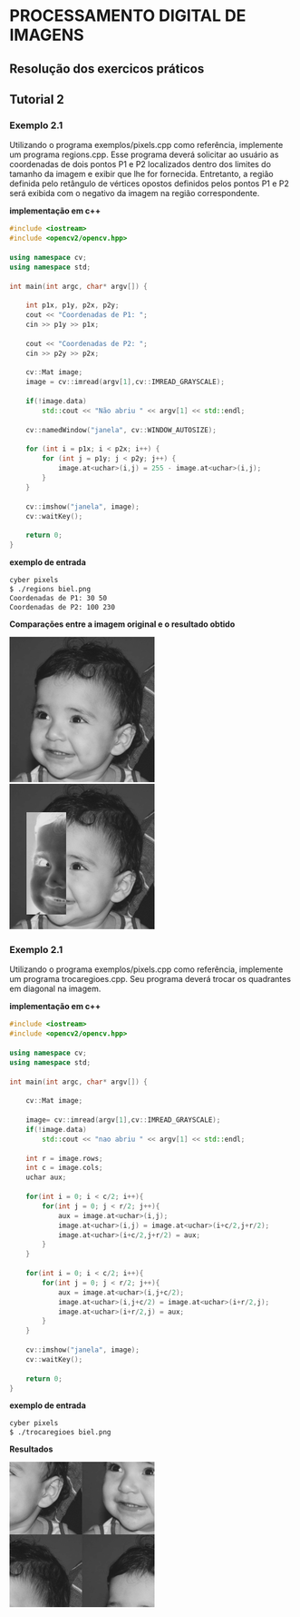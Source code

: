 # PROCESSAMENTO DIGITAL DE IMAGENS
## Resolução dos exercicos práticos

## Tutorial 2
### Exemplo 2.1
Utilizando o programa exemplos/pixels.cpp como referência, implemente um programa regions.cpp. Esse programa deverá solicitar ao usuário as coordenadas de dois pontos P1 e P2 localizados dentro dos limites do tamanho da imagem e exibir que lhe for fornecida. Entretanto, a região definida pelo retângulo de vértices opostos definidos pelos pontos P1 e P2 será exibida com o negativo da imagem na região correspondente.

**implementação em c++**
~~~c++
#include <iostream>
#include <opencv2/opencv.hpp>

using namespace cv;
using namespace std;

int main(int argc, char* argv[]) {
    
    int p1x, p1y, p2x, p2y;
    cout << "Coordenadas de P1: ";
    cin >> p1y >> p1x;

    cout << "Coordenadas de P2: ";
    cin >> p2y >> p2x;
    
    cv::Mat image;
    image = cv::imread(argv[1],cv::IMREAD_GRAYSCALE);

    if(!image.data)
        std::cout << "Não abriu " << argv[1] << std::endl;
    
    cv::namedWindow("janela", cv::WINDOW_AUTOSIZE);

    for (int i = p1x; i < p2x; i++) {
        for (int j = p1y; j < p2y; j++) {
            image.at<uchar>(i,j) = 255 - image.at<uchar>(i,j);
        }
    }

    cv::imshow("janela", image);
    cv::waitKey();

    return 0; 
}
~~~

**exemplo de entrada**
~~~
cyber pixels 
$ ./regions biel.png 
Coordenadas de P1: 30 50
Coordenadas de P2: 100 230
~~~

**Comparações entre a imagem original e o resultado obtido**

![Image](images/ex1/biel.png) ![Image](images/ex1/ex1.png)

### Exemplo 2.1
Utilizando o programa exemplos/pixels.cpp como referência, implemente um programa trocaregioes.cpp. Seu programa deverá trocar os quadrantes em diagonal na imagem.

**implementação em c++**
~~~c++
#include <iostream>
#include <opencv2/opencv.hpp>

using namespace cv;
using namespace std;

int main(int argc, char* argv[]) {
    
    cv::Mat image;
    
    image= cv::imread(argv[1],cv::IMREAD_GRAYSCALE);
    if(!image.data)
        std::cout << "nao abriu " << argv[1] << std::endl;

    int r = image.rows;
    int c = image.cols;
    uchar aux;
    
    for(int i = 0; i < c/2; i++){
        for(int j = 0; j < r/2; j++){
            aux = image.at<uchar>(i,j);
            image.at<uchar>(i,j) = image.at<uchar>(i+c/2,j+r/2);
            image.at<uchar>(i+c/2,j+r/2) = aux;
        }
    }
    
    for(int i = 0; i < c/2; i++){
        for(int j = 0; j < r/2; j++){
            aux = image.at<uchar>(i,j+c/2);
            image.at<uchar>(i,j+c/2) = image.at<uchar>(i+r/2,j);
            image.at<uchar>(i+r/2,j) = aux;
        }
    }

    cv::imshow("janela", image);
    cv::waitKey();

    return 0; 
}
~~~

**exemplo de entrada**
~~~
cyber pixels 
$ ./trocaregioes biel.png
~~~

**Resultados**

![Image](images/ex1/ex2.png)

